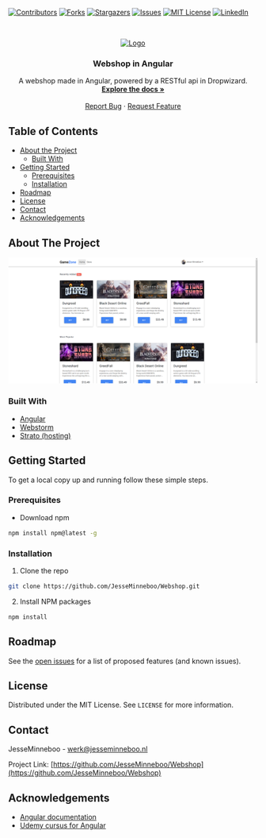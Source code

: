 [![Contributors][contributors-shield]][contributors-url]
[![Forks][forks-shield]][forks-url]
[![Stargazers][stars-shield]][stars-url]
[![Issues][issues-shield]][issues-url]
[![MIT License][license-shield]][license-url]
[![LinkedIn][linkedin-shield]][linkedin-url]



<!-- PROJECT LOGO -->
<br />
<p align="center">
  <a href="https://github.com/JesseMinneboo/Webshop">
    <img src="https://www.hsleiden.nl/binaries/listImageLarge/content/gallery/hsl/logos/logo@2x.png" alt="Logo" width="80" height="80">
  </a>

  <h3 align="center">Webshop in Angular</h3>

  <p align="center">
    A webshop made in Angular, powered by a RESTful api in Dropwizard.
    <br />
    <a href="https://github.com/JesseMinneboo/Webshop"><strong>Explore the docs »</strong></a>
    <br />
    <br />
    <a href="https://github.com/JesseMinneboo/Webshop>View Demo</a>
    ·
    <a href="https://github.com/JesseMinneboo/Webshop/issues">Report Bug</a>
    ·
    <a href="https://github.com/JesseMinneboo/Webshop/issues">Request Feature</a>
  </p>
</p>



<!-- TABLE OF CONTENTS -->
## Table of Contents

* [About the Project](#about-the-project)
  * [Built With](#built-with)
* [Getting Started](#getting-started)
  * [Prerequisites](#prerequisites)
  * [Installation](#installation)
* [Roadmap](#roadmap)
* [License](#license)
* [Contact](#contact)
* [Acknowledgements](#acknowledgements)



<!-- ABOUT THE PROJECT -->
## About The Project

[![Product Name Screen Shot][product-screenshot]](http://webshop.jesseminneboo.nl)


### Built With

* [Angular](https://angular.io/)
* [Webstorm](https://www.jetbrains.com/webstorm/)
* [Strato (hosting)](https://www.strato.nl)



<!-- GETTING STARTED -->
## Getting Started

To get a local copy up and running follow these simple steps.

### Prerequisites

* Download npm
```sh
npm install npm@latest -g
```

### Installation
 
1. Clone the repo
```sh
git clone https://github.com/JesseMinneboo/Webshop.git
```
2. Install NPM packages
```sh
npm install
```

<!-- ROADMAP -->
## Roadmap

See the [open issues](https://github.com/JesseMinneboo/Webshop/issues) for a list of proposed features (and known issues).



<!-- LICENSE -->
## License

Distributed under the MIT License. See `LICENSE` for more information.



<!-- CONTACT -->
## Contact

JesseMinneboo - werk@jesseminneboo.nl

Project Link: [https://github.com/JesseMinneboo/Webshop](https://github.com/JesseMinneboo/Webshop)



<!-- ACKNOWLEDGEMENTS -->
## Acknowledgements

* [Angular documentation](https://angular.io/docs)
* [Udemy cursus for Angular](https://www.udemy.com/course/the-complete-guide-to-angular-2/)


<!-- MARKDOWN LINKS & IMAGES -->
<!-- https://www.markdownguide.org/basic-syntax/#reference-style-links -->
[contributors-shield]: https://img.shields.io/github/contributors/JesseMinneboo/Webshop.svg?style=flat-square
[contributors-url]: https://github.com/JesseMinneboo/Webshop/graphs/contributors
[forks-shield]: https://img.shields.io/github/forks/JesseMinneboo/Webshop.svg?style=flat-square
[forks-url]: https://github.com/JesseMinneboo/Webshop/network/members
[stars-shield]: https://img.shields.io/github/stars/JesseMinneboo/Webshop.svg?style=flat-square
[stars-url]: https://github.com/JesseMinneboo/Webshop/stargazers
[issues-shield]: https://img.shields.io/github/issues/JesseMinneboo/Webshop.svg?style=flat-square
[issues-url]: https://github.com/JesseMinneboo/Webshop/issues
[license-shield]: https://img.shields.io/github/license/JesseMinneboo/Webshop.svg?style=flat-square
[license-url]: https://github.com/JesseMinneboo/Webshop/blob/master/LICENSE.txt
[linkedin-shield]: https://img.shields.io/badge/-LinkedIn-black.svg?style=flat-square&logo=linkedin&colorB=555
[linkedin-url]: https://linkedin.com/in/JesseMinneboo
[product-screenshot]: /demo-image.PNG
